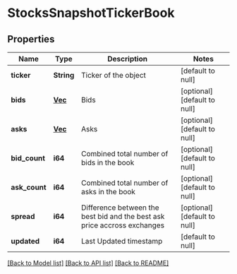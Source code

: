 # StocksSnapshotTickerBook

## Properties
Name | Type | Description | Notes
------------ | ------------- | ------------- | -------------
**ticker** | **String** | Ticker of the object | [default to null]
**bids** | [**Vec<StocksSnapshotBookItem>**](StocksSnapshotBookItem.md) | Bids | [optional] [default to null]
**asks** | [**Vec<StocksSnapshotBookItem>**](StocksSnapshotBookItem.md) | Asks | [optional] [default to null]
**bid_count** | **i64** | Combined total number of bids in the book | [optional] [default to null]
**ask_count** | **i64** | Combined total number of asks in the book | [optional] [default to null]
**spread** | **i64** | Difference between the best bid and the best ask price accross exchanges | [optional] [default to null]
**updated** | **i64** | Last Updated timestamp | [default to null]

[[Back to Model list]](../README.md#documentation-for-models) [[Back to API list]](../README.md#documentation-for-api-endpoints) [[Back to README]](../README.md)

